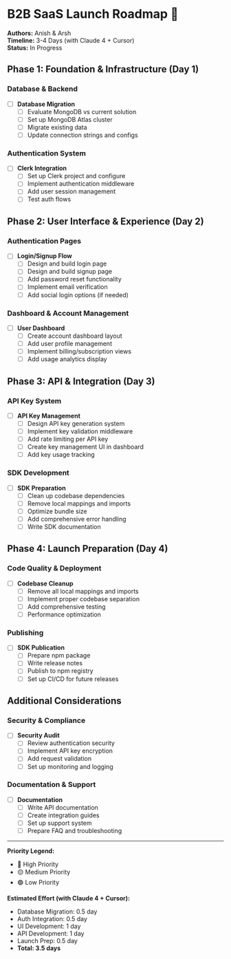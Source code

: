 # B2B SaaS Launch Roadmap 🚀

**Authors:** Anish & Arsh  
**Timeline:** 3-4 Days (with Claude 4 + Cursor)  
**Status:** In Progress

## Phase 1: Foundation & Infrastructure (Day 1)

### Database & Backend
- [ ] **Database Migration**
  - [ ] Evaluate MongoDB vs current solution
  - [ ] Set up MongoDB Atlas cluster
  - [ ] Migrate existing data
  - [ ] Update connection strings and configs

### Authentication System
- [ ] **Clerk Integration**
  - [ ] Set up Clerk project and configure
  - [ ] Implement authentication middleware
  - [ ] Add user session management
  - [ ] Test auth flows

## Phase 2: User Interface & Experience (Day 2)

### Authentication Pages
- [ ] **Login/Signup Flow**
  - [ ] Design and build login page
  - [ ] Design and build signup page
  - [ ] Add password reset functionality
  - [ ] Implement email verification
  - [ ] Add social login options (if needed)

### Dashboard & Account Management
- [ ] **User Dashboard**
  - [ ] Create account dashboard layout
  - [ ] Add user profile management
  - [ ] Implement billing/subscription views
  - [ ] Add usage analytics display

## Phase 3: API & Integration (Day 3)

### API Key System
- [ ] **API Key Management**
  - [ ] Design API key generation system
  - [ ] Implement key validation middleware
  - [ ] Add rate limiting per API key
  - [ ] Create key management UI in dashboard
  - [ ] Add key usage tracking

### SDK Development
- [ ] **SDK Preparation**
  - [ ] Clean up codebase dependencies
  - [ ] Remove local mappings and imports
  - [ ] Optimize bundle size
  - [ ] Add comprehensive error handling
  - [ ] Write SDK documentation

## Phase 4: Launch Preparation (Day 4)

### Code Quality & Deployment
- [ ] **Codebase Cleanup**
  - [ ] Remove all local mappings and imports
  - [ ] Implement proper codebase separation
  - [ ] Add comprehensive testing
  - [ ] Performance optimization

### Publishing
- [ ] **SDK Publication**
  - [ ] Prepare npm package
  - [ ] Write release notes
  - [ ] Publish to npm registry
  - [ ] Set up CI/CD for future releases

## Additional Considerations

### Security & Compliance
- [ ] **Security Audit**
  - [ ] Review authentication security
  - [ ] Implement API key encryption
  - [ ] Add request validation
  - [ ] Set up monitoring and logging

### Documentation & Support
- [ ] **Documentation**
  - [ ] Write API documentation
  - [ ] Create integration guides
  - [ ] Set up support system
  - [ ] Prepare FAQ and troubleshooting

---

**Priority Legend:**
- 🔴 High Priority
- 🟡 Medium Priority  
- 🟢 Low Priority

**Estimated Effort (with Claude 4 + Cursor):**
- Database Migration: 0.5 day
- Auth Integration: 0.5 day
- UI Development: 1 day
- API Development: 1 day
- Launch Prep: 0.5 day
- **Total: 3.5 days**